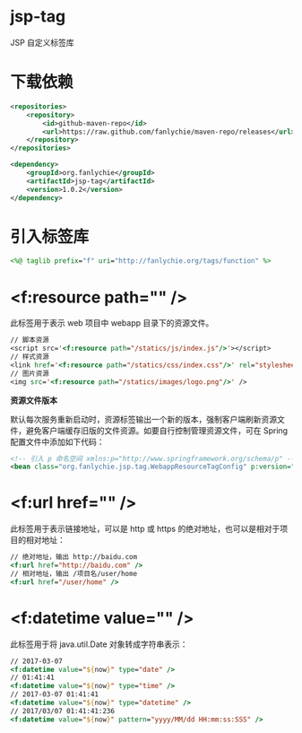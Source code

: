 # jsp-tag

JSP 自定义标签库

# 下载依赖

```xml
<repositories>
    <repository>
        <id>github-maven-repo</id>
        <url>https://raw.github.com/fanlychie/maven-repo/releases</url>
    </repository>
</repositories>

<dependency>
    <groupId>org.fanlychie</groupId>
    <artifactId>jsp-tag</artifactId>
    <version>1.0.2</version>
</dependency>
```

# 引入标签库

```jsp
<%@ taglib prefix="f" uri="http://fanlychie.org/tags/function" %>
```

# &lt;f:resource path="" /&gt;

此标签用于表示 web 项目中 webapp 目录下的资源文件。

```jsp
// 脚本资源
<script src='<f:resource path="/statics/js/index.js"/>'></script>
// 样式资源
<link href='<f:resource path="/statics/css/index.css"/>' rel="stylesheet" type="text/css">
// 图片资源
<img src='<f:resource path="/statics/images/logo.png"/>' />
```

**资源文件版本**

默认每次服务重新启动时，资源标签输出一个新的版本，强制客户端刷新资源文件，避免客户端缓存旧版的文件资源。如要自行控制管理资源文件，可在 Spring 配置文件中添加如下代码：

```xml
<!-- 引入 p 命名空间 xmlns:p="http://www.springframework.org/schema/p" -->
<bean class="org.fanlychie.jsp.tag.WebappResourceTagConfig" p:version="1.0"/>
```

# &lt;f:url href="" /&gt;

此标签用于表示链接地址，可以是 http 或 https 的绝对地址，也可以是相对于项目的相对地址：

```jsp
// 绝对地址，输出 http://baidu.com
<f:url href="http://baidu.com" />
// 相对地址，输出 /项目名/user/home
<f:url href="/user/home" />
```

# &lt;f:datetime value="" /&gt;

此标签用于将 java.util.Date 对象转成字符串表示：

```jsp
// 2017-03-07
<f:datetime value="${now}" type="date" />
// 01:41:41
<f:datetime value="${now}" type="time" />
// 2017-03-07 01:41:41
<f:datetime value="${now}" type="datetime" />
// 2017/03/07 01:41:41:236
<f:datetime value="${now}" pattern="yyyy/MM/dd HH:mm:ss:SSS" />
```